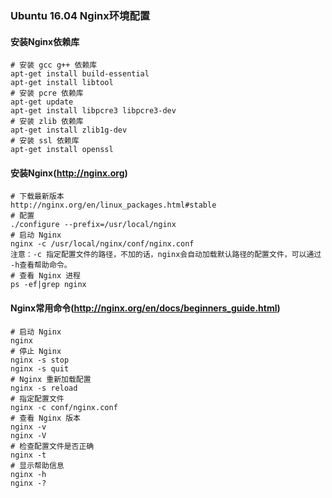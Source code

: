 ### Ubuntu 16.04 Nginx环境配置

#### 安装Nginx依赖库

```shell
# 安装 gcc g++ 依赖库
apt-get install build-essential
apt-get install libtool
# 安装 pcre 依赖库
apt-get update
apt-get install libpcre3 libpcre3-dev
# 安装 zlib 依赖库
apt-get install zlib1g-dev
# 安装 ssl 依赖库
apt-get install openssl
```

#### 安装Nginx(http://nginx.org)

```shell
# 下载最新版本
http://nginx.org/en/linux_packages.html#stable
# 配置
./configure --prefix=/usr/local/nginx 
# 启动 Nginx
nginx -c /usr/local/nginx/conf/nginx.conf
注意：-c 指定配置文件的路径，不加的话，nginx会自动加载默认路径的配置文件，可以通过 -h查看帮助命令。
# 查看 Nginx 进程
ps -ef|grep nginx
```

#### Nginx常用命令(http://nginx.org/en/docs/beginners_guide.html)

```shell
# 启动 Nginx
nginx
# 停止 Nginx
nginx -s stop
nginx -s quit
# Nginx 重新加载配置
nginx -s reload
# 指定配置文件
nginx -c conf/nginx.conf
# 查看 Nginx 版本
nginx -v
nginx -V
# 检查配置文件是否正确
nginx -t
# 显示帮助信息
nginx -h
nginx -?
```

